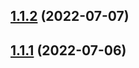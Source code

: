 ## [1.1.2](https://github.com/yuki153/react-spatial-navigation/compare/v1.1.1...v1.1.2) (2022-07-07)



## [1.1.1](https://github.com/yuki153/react-spatial-navigation/compare/v1.1.0...v1.1.1) (2022-07-06)



